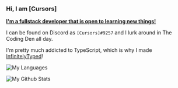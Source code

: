 ### Hi, I am \[Cursors\]

[**I'm a fullstack developer that is open to learning new things!**](https://cursorsdottsx.github.io/)

I can be found on Discord as `[Cursors]#9257` and I lurk around in The Coding Den all day.

I'm pretty much addicted to TypeScript, which is why I made [InfinitelyTyped](https://github.com/InfinitelyTyped/InfinitelyTyped)!

![My Languages](https://github-readme-stats.vercel.app/api/top-langs/?username=cursorsdottsx&layout=compact&theme=dark)

![My Github Stats](https://github-readme-stats.vercel.app/api?username=cursorsdottsx&count_private=true&show_icons=true&theme=dark)

